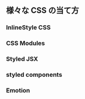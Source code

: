 ## 様々な CSS の当て方

### InlineStyle CSS

### CSS Modules

### Styled JSX

### styled components

### Emotion
